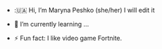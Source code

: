 - :🇺🇦 Hi, I’m Maryna Peshko (she/her)
  I will edit it
  
- 🌱 I’m currently learning ...
- ⚡ Fun fact: I like video game Fortnite.

<!---
MariPeshko/MariPeshko is a ✨ special ✨ repository because its `README.md` (this file) appears on your GitHub profile.
You can click the Preview link to take a look at your changes.
--->
